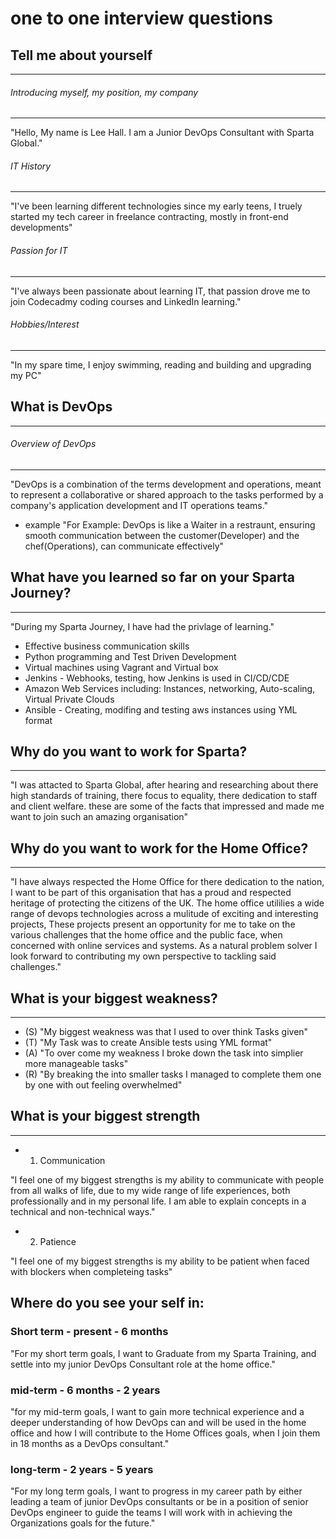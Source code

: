 # one to one interview questions

## Tell me about yourself
---
###### Introducing myself, my position, my company
---
"Hello, My name is Lee Hall. I am a Junior DevOps Consultant with Sparta Global."

###### IT History
---
"I've been learning different technologies since my early teens, I truely started my tech career in freelance contracting, mostly in front-end developments"

###### Passion for IT
---
"I've always been passionate about learning IT, that passion drove me to join Codecadmy coding courses and LinkedIn learning."

###### Hobbies/Interest
---
"In my spare time, I enjoy swimming, reading and building and upgrading my PC"

## What is DevOps
---
###### Overview of DevOps
---
"DevOps is a combination of the terms development and operations, meant to represent a collaborative or shared approach to the tasks performed by a company's application development and IT operations teams."

- example
"For Example: DevOps is like a Waiter in a restraunt, ensuring smooth communication between the customer(Developer) and the chef(Operations), can communicate effectively"

## What have you learned so far on your Sparta Journey?
---
"During my Sparta Journey, I have had the privlage of learning." 
- Effective business communication skills
- Python programming and Test Driven Development
- Virtual machines using Vagrant and Virtual box
- Jenkins - Webhooks, testing, how Jenkins is used in CI/CD/CDE
- Amazon Web Services including: Instances, networking, Auto-scaling, Virtual Private Clouds 
- Ansible - Creating, modifing and testing aws instances using YML format 

## Why do you want to work for Sparta?
---
"I was attacted to Sparta Global, after hearing and researching about there high standards of training, there focus to equality, there dedication to staff and client welfare. these are some of the facts that impressed and made me want to join such an amazing organisation"

## Why do you want to work for the Home Office?
---
"I have always respected the Home Office for there dedication to the nation, I want to be part of this organisation that has a proud and respected heritage of protecting the citizens of the UK. The home office utililies a wide range of devops technologies across a mulitude of exciting and interesting projects, These projects present an opportunity for me to take on the various challenges that the home office and the public face, when concerned with online services and systems. As a natural problem solver I look forward to contributing my own perspective to tackling said challenges."

## What is your biggest weakness?
---
- (S) "My biggest weakness was that I used to over think Tasks given"
- (T) "My Task was to create Ansible tests using YML format"
- (A) "To over come my weakness I broke down the task into simplier more manageable tasks"
- (R) "By breaking the into smaller tasks I managed to complete them one by one with out feeling overwhelmed"

## What is your biggest strength
---
- 1. Communication

"I feel one of my biggest strengths is my ability to communicate with people from all walks of life, due to my wide range of life experiences, both professionally and in my personal life. I am able to explain concepts in a technical and non-technical ways."

- 2. Patience

"I feel one of my biggest strengths is my ability to be patient when faced with blockers when completeing tasks"

## Where do you see your self in:

### Short term - present - 6 months
"For my short term goals, I want to Graduate from my Sparta Training, and settle into my junior DevOps Consultant role at the home office."

### mid-term - 6 months - 2 years
"for my mid-term goals, I want to gain more technical experience and a deeper understanding of how DevOps can and will be used in the home office and how I will contribute to the Home Offices goals,  when I join them in 18 months as a DevOps consultant."


### long-term - 2 years - 5 years
"For my long term goals, I want to progress in my career path by either leading a team of junior DevOps consultants or be in a position of senior DevOps engineer to guide the teams I will work with in achieving the Organizations goals for the future."